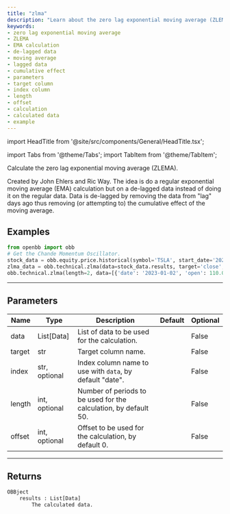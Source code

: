 ```yaml
---
title: "zlma"
description: "Learn about the zero lag exponential moving average (ZLEMA) and how it  can be used to perform EMA calculations on de-lagged data. Explore the parameters  and get examples of implementing ZLEMA in Python."
keywords:
- zero lag exponential moving average
- ZLEMA
- EMA calculation
- de-lagged data
- moving average
- lagged data
- cumulative effect
- parameters
- target column
- index column
- length
- offset
- calculation
- calculated data
- example
---
```


import HeadTitle from '@site/src/components/General/HeadTitle.tsx';

<HeadTitle title="technical/zlma - Reference | OpenBB Platform Docs" />

<!-- markdownlint-disable MD012 MD031 MD033 -->

import Tabs from '@theme/Tabs';
import TabItem from '@theme/TabItem';

Calculate the zero lag exponential moving average (ZLEMA).

 Created by John Ehlers and Ric Way. The idea is do a
 regular exponential moving average (EMA) calculation but
 on a de-lagged data instead of doing it on the regular data.
 Data is de-lagged by removing the data from "lag" days ago
 thus removing (or attempting to) the cumulative effect of
 the moving average.


Examples
--------

```python
from openbb import obb
# Get the Chande Momentum Oscillator.
stock_data = obb.equity.price.historical(symbol='TSLA', start_date='2023-01-01', provider='fmp')
zlma_data = obb.technical.zlma(data=stock_data.results, target='close', length=50, offset=0)
obb.technical.zlma(length=2, data=[{'date': '2023-01-02', 'open': 110.0, 'high': 120.0, 'low': 100.0, 'close': 115.0, 'volume': 10000.0}, {'date': '2023-01-03', 'open': 165.0, 'high': 180.0, 'low': 150.0, 'close': 172.5, 'volume': 15000.0}, {'date': '2023-01-04', 'open': 146.67, 'high': 160.0, 'low': 133.33, 'close': 153.33, 'volume': 13333.33}, {'date': '2023-01-05', 'open': 137.5, 'high': 150.0, 'low': 125.0, 'close': 143.75, 'volume': 12500.0}, {'date': '2023-01-06', 'open': 132.0, 'high': 144.0, 'low': 120.0, 'close': 138.0, 'volume': 12000.0}])
```

---

## Parameters

<Tabs>

<TabItem value='standard' label='standard'>

| Name | Type | Description | Default | Optional |
| ---- | ---- | ----------- | ------- | -------- |
| data | List[Data] | List of data to be used for the calculation. |  | False |
| target | str | Target column name. |  | False |
| index | str, optional | Index column name to use with `data`, by default "date". |  | False |
| length | int, optional | Number of periods to be used for the calculation, by default 50. |  | False |
| offset | int, optional | Offset to be used for the calculation, by default 0. |  | False |
</TabItem>

</Tabs>

---

## Returns

```python wordwrap
OBBject
    results : List[Data]
        The calculated data.
```

